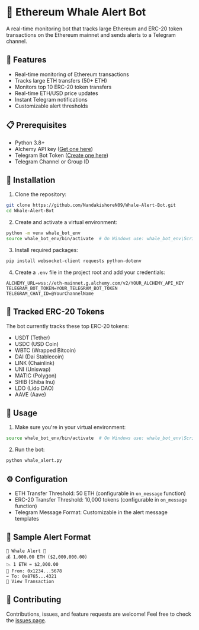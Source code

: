 # 🐋 Ethereum Whale Alert Bot

A real-time monitoring bot that tracks large Ethereum and ERC-20 token transactions on the Ethereum mainnet and sends alerts to a Telegram channel.

## 🚀 Features

- Real-time monitoring of Ethereum transactions
- Tracks large ETH transfers (50+ ETH)
- Monitors top 10 ERC-20 token transfers
- Real-time ETH/USD price updates
- Instant Telegram notifications
- Customizable alert thresholds

## 📋 Prerequisites

- Python 3.8+
- Alchemy API key ([Get one here](https://www.alchemy.com/))
- Telegram Bot Token ([Create one here](https://core.telegram.org/bots#how-do-i-create-a-bot))
- Telegram Channel or Group ID

## 🔧 Installation

1. Clone the repository:
```bash
git clone https://github.com/NandakishoreN09/Whale-Alert-Bot.git
cd Whale-Alert-Bot
```

2. Create and activate a virtual environment:
```bash
python -m venv whale_bot_env
source whale_bot_env/bin/activate  # On Windows use: whale_bot_env\Scripts\activate
```

3. Install required packages:
```bash
pip install websocket-client requests python-dotenv
```

4. Create a `.env` file in the project root and add your credentials:
```env
ALCHEMY_URL=wss://eth-mainnet.g.alchemy.com/v2/YOUR_ALCHEMY_API_KEY
TELEGRAM_BOT_TOKEN=YOUR_TELEGRAM_BOT_TOKEN
TELEGRAM_CHAT_ID=@YourChannelName
```

## 🎯 Tracked ERC-20 Tokens

The bot currently tracks these top ERC-20 tokens:
- USDT (Tether)
- USDC (USD Coin)
- WBTC (Wrapped Bitcoin)
- DAI (Dai Stablecoin)
- LINK (Chainlink)
- UNI (Uniswap)
- MATIC (Polygon)
- SHIB (Shiba Inu)
- LDO (Lido DAO)
- AAVE (Aave)

## 🚀 Usage

1. Make sure you're in your virtual environment:
```bash
source whale_bot_env/bin/activate  # On Windows use: whale_bot_env\Scripts\activate
```

2. Run the bot:
```bash
python whale_alert.py
```

## ⚙️ Configuration

- ETH Transfer Threshold: 50 ETH (configurable in `on_message` function)
- ERC-20 Transfer Threshold: 10,000 tokens (configurable in `on_message` function)
- Telegram Message Format: Customizable in the alert message templates

## 📱 Sample Alert Format

```
🚨 Whale Alert 🚨
💰 1,000.00 ETH ($2,000,000.00)
📉 1 ETH = $2,000.00
🔄 From: 0x1234...5678
➡️ To: 0x8765...4321
🔗 View Transaction
```

## 🤝 Contributing

Contributions, issues, and feature requests are welcome! Feel free to check the [issues page](https://github.com/NandakishoreN09/Whale-Alert-Bot/issues).




